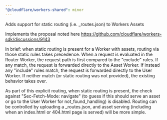```yaml
---
"@cloudflare/workers-shared": minor
---
```


Adds support for static routing (i.e. \_routes.json) to Workers Assets

Implements the proposal noted here https://github.com/cloudflare/workers-sdk/discussions/9143

In brief: when static routing is present for a Worker with assets, routing via those static rules takes precedence. When a request is evaluated in the Router Worker, the request path is first compared to the "exclude" rules. If any match, the request is forwarded directly to the Asset Worker. If instead any "include" rules match, the request is forwarded directly to the User Worker. If neither match (or static routing was not provided), the existing behavior takes over.

As part of this explicit routing, when static routing is present, the check against "Sec-Fetch-Mode: navigate" (to guess if this should serve an asset or go to the User Worker for not\_found\_handling) is disabled. Routing can be controlled by uploading a \_routes.json, and asset serving (including when an index.html or 404.html page is served) will be more simple.
